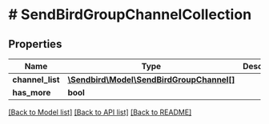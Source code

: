 # # SendBirdGroupChannelCollection

## Properties

Name | Type | Description | Notes
------------ | ------------- | ------------- | -------------
**channel_list** | [**\Sendbird\Model\SendBirdGroupChannel[]**](SendBirdGroupChannel.md) |  | [optional]
**has_more** | **bool** |  | [optional]

[[Back to Model list]](../../README.md#models) [[Back to API list]](../../README.md#endpoints) [[Back to README]](../../README.md)
